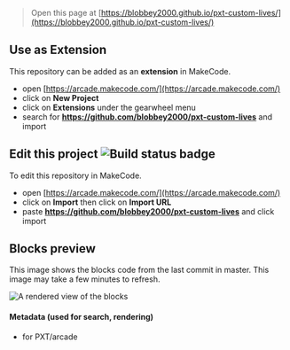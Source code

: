 
> Open this page at [https://blobbey2000.github.io/pxt-custom-lives/](https://blobbey2000.github.io/pxt-custom-lives/)

## Use as Extension

This repository can be added as an **extension** in MakeCode.

* open [https://arcade.makecode.com/](https://arcade.makecode.com/)
* click on **New Project**
* click on **Extensions** under the gearwheel menu
* search for **https://github.com/blobbey2000/pxt-custom-lives** and import

## Edit this project ![Build status badge](https://github.com/blobbey2000/pxt-custom-lives/workflows/MakeCode/badge.svg)

To edit this repository in MakeCode.

* open [https://arcade.makecode.com/](https://arcade.makecode.com/)
* click on **Import** then click on **Import URL**
* paste **https://github.com/blobbey2000/pxt-custom-lives** and click import

## Blocks preview

This image shows the blocks code from the last commit in master.
This image may take a few minutes to refresh.

![A rendered view of the blocks](https://github.com/blobbey2000/pxt-custom-lives/raw/master/.github/makecode/blocks.png)

#### Metadata (used for search, rendering)

* for PXT/arcade
<script src="https://makecode.com/gh-pages-embed.js"></script><script>makeCodeRender("{{ site.makecode.home_url }}", "{{ site.github.owner_name }}/{{ site.github.repository_name }}");</script>
